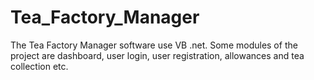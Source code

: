 # Tea_Factory_Manager
The Tea Factory Manager software use VB .net. Some modules of the project are dashboard, user login, user registration, allowances and tea collection etc.
